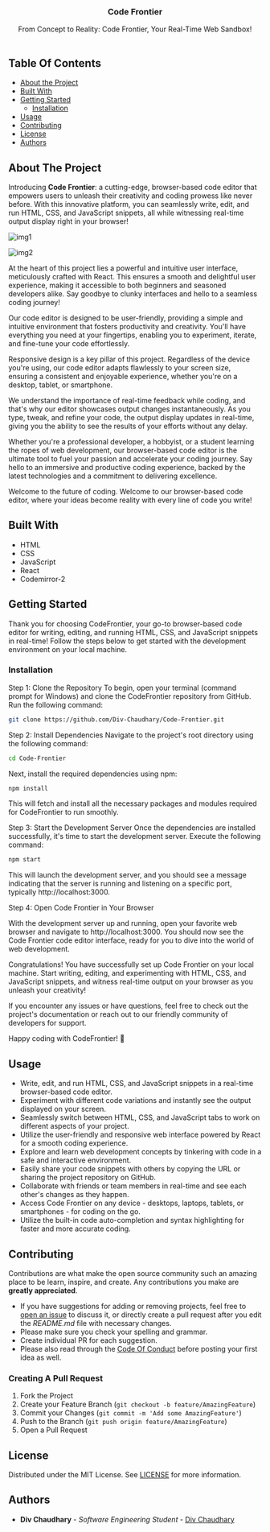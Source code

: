<br/>
<p align="center">
  <h3 align="center">Code Frontier</h3>

  <p align="center">
    From Concept to Reality: Code Frontier, Your Real-Time Web Sandbox!
    <br/>
    <br/>
  </p>
</p>



## Table Of Contents

* [About the Project](#about-the-project)
* [Built With](#built-with)
* [Getting Started](#getting-started)
  * [Installation](#installation)
* [Usage](#usage)
* [Contributing](#contributing)
* [License](#license)
* [Authors](#authors)

## About The Project

Introducing <b>Code Frontier</b>: a cutting-edge, browser-based code editor that empowers users to unleash their creativity and coding prowess like never before. With this innovative platform, you can seamlessly write, edit, and run HTML, CSS, and JavaScript snippets, all while witnessing real-time output display right in your browser!

![img1](https://github.com/Div-Chaudhary/Code-Frontier/assets/100666304/c38f8b94-8b8f-40bb-a042-3fe6c19154e9)

![img2](https://github.com/Div-Chaudhary/Code-Frontier/assets/100666304/842c34bc-0313-40e5-9bc8-4b4a8a2b79de)


At the heart of this project lies a powerful and intuitive user interface, meticulously crafted with React. This ensures a smooth and delightful user experience, making it accessible to both beginners and seasoned developers alike. Say goodbye to clunky interfaces and hello to a seamless coding journey!

Our code editor is designed to be user-friendly, providing a simple and intuitive environment that fosters productivity and creativity. You'll have everything you need at your fingertips, enabling you to experiment, iterate, and fine-tune your code effortlessly.

Responsive design is a key pillar of this project. Regardless of the device you're using, our code editor adapts flawlessly to your screen size, ensuring a consistent and enjoyable experience, whether you're on a desktop, tablet, or smartphone.

We understand the importance of real-time feedback while coding, and that's why our editor showcases output changes instantaneously. As you type, tweak, and refine your code, the output display updates in real-time, giving you the ability to see the results of your efforts without any delay.

Whether you're a professional developer, a hobbyist, or a student learning the ropes of web development, our browser-based code editor is the ultimate tool to fuel your passion and accelerate your coding journey. Say hello to an immersive and productive coding experience, backed by the latest technologies and a commitment to delivering excellence.

Welcome to the future of coding. Welcome to our browser-based code editor, where your ideas become reality with every line of code you write!

## Built With

<ul>
<li>HTML</li>
<li>CSS</li>
<li>JavaScript</li>
<li>React</li>
<li>Codemirror-2</li>
</ul>

## Getting Started

Thank you for choosing CodeFrontier, your go-to browser-based code editor for writing, editing, and running HTML, CSS, and JavaScript snippets in real-time! Follow the steps below to get started with the development environment on your local machine.

### Installation

Step 1: Clone the Repository
To begin, open your terminal (command prompt for Windows) and clone the CodeFrontier repository from GitHub. Run the following command:
```sh
git clone https://github.com/Div-Chaudhary/Code-Frontier.git
```
Step 2: Install Dependencies
Navigate to the project's root directory using the following command:
```sh
cd Code-Frontier
```
Next, install the required dependencies using npm:
```sh
npm install
```
This will fetch and install all the necessary packages and modules required for CodeFrontier to run smoothly.

Step 3: Start the Development Server
Once the dependencies are installed successfully, it's time to start the development server. Execute the following command:
```sh
npm start
```
This will launch the development server, and you should see a message indicating that the server is running and listening on a specific port, typically http://localhost:3000.

Step 4: Open Code Frontier in Your Browser

With the development server up and running, open your favorite web browser and navigate to http://localhost:3000. You should now see the Code Frontier code editor interface, ready for you to dive into the world of web development.

Congratulations! You have successfully set up Code Frontier on your local machine. Start writing, editing, and experimenting with HTML, CSS, and JavaScript snippets, and witness real-time output on your browser as you unleash your creativity!

If you encounter any issues or have questions, feel free to check out the project's documentation or reach out to our friendly community of developers for support.

Happy coding with CodeFrontier! 🚀

## Usage

<ul>
<li>Write, edit, and run HTML, CSS, and JavaScript snippets in a real-time browser-based code editor.</li>
<li>Experiment with different code variations and instantly see the output displayed on your screen.</li>
<li>Seamlessly switch between HTML, CSS, and JavaScript tabs to work on different aspects of your project.</li>
<li>Utilize the user-friendly and responsive web interface powered by React for a smooth coding experience.</li>
<li>Explore and learn web development concepts by tinkering with code in a safe and interactive environment.</li>
<li>Easily share your code snippets with others by copying the URL or sharing the project repository on GitHub.</li>
<li>Collaborate with friends or team members in real-time and see each other's changes as they happen.</li>
<li>Access Code Frontier on any device - desktops, laptops, tablets, or smartphones - for coding on the go.</li>
<li>Utilize the built-in code auto-completion and syntax highlighting for faster and more accurate coding.</li>
</ul>


## Contributing

Contributions are what make the open source community such an amazing place to be learn, inspire, and create. Any contributions you make are **greatly appreciated**.
* If you have suggestions for adding or removing projects, feel free to [open an issue](https://github.com/Div-Chaudhary/Code-Frontier/issues/new) to discuss it, or directly create a pull request after you edit the *README.md* file with necessary changes.
* Please make sure you check your spelling and grammar.
* Create individual PR for each suggestion.
* Please also read through the [Code Of Conduct](https://github.com/Div-Chaudhary/Code-Frontier/blob/main/CODE_OF_CONDUCT.md) before posting your first idea as well.

### Creating A Pull Request

1. Fork the Project
2. Create your Feature Branch (`git checkout -b feature/AmazingFeature`)
3. Commit your Changes (`git commit -m 'Add some AmazingFeature'`)
4. Push to the Branch (`git push origin feature/AmazingFeature`)
5. Open a Pull Request

## License


Distributed under the MIT License. See [LICENSE](https://github.com/Div-Chaudhary/Code-Frontier/blob/main/LICENSE.md) for more information.

## Authors

* **Div Chaudhary** - *Software Engineering Student* - [Div Chaudhary](https://github.com/Div-Chaudhary)

